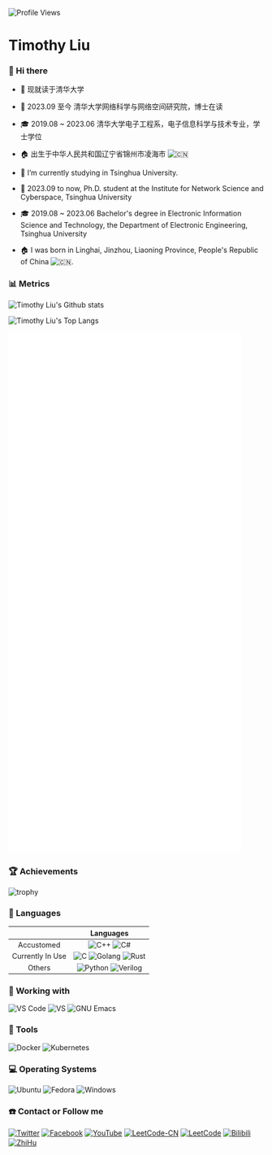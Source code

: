 <!--

# [*鹰酱清华大学粉丝会鹰趴半程实录，全程高能！！！*](https://www.bilibili.com/video/BV1zT411B7VR)
# [*Ying Jiang's fan meeting (Ying Party) in Tsinghua University, EXCITED!!!*](https://www.bilibili.com/video/BV1zT411B7VR)

---

# [关注鹰酱喵！关注鹰酱谢谢喵！！！](https://space.bilibili.com/2051617240)

# [Follow Ying Jiang MEOW! Follow Ying Jiang, thanks MEOW! ! !](https://space.bilibili.com/2051617240)

## (ps: Ying Jiang is My Idol 😍😍😍)

-->

![Profile Views](https://komarev.com/ghpvc/?username=timothyliuxf)

# Timothy Liu

### :clap: Hi there

<!--
**Timothy-Liuxf/Timothy-Liuxf** is a ✨ _special_ ✨ repository because its `README.md` (this file) appears on your GitHub profile.

Here are some ideas to get you started:

- 🔭 I’m currently working on ...
- 🌱 I’m currently learning ...
- 👯 I’m looking to collaborate on ...
- 🤔 I’m looking for help with ...
- 💬 Ask me about ...
- 📫 How to reach me: ...
- 😄 Pronouns: ...
- ⚡ Fun fact: ...
-->

- :telescope: 现就读于清华大学
- :seedling: 2023.09 至今 清华大学网络科学与网络空间研究院，博士在读
- :mortar_board: 2019.08 \~ 2023.06 清华大学电子工程系，电子信息科学与技术专业，学士学位
- :house: 出生于中华人民共和国辽宁省锦州市凌海市 <img src="https://cdn.jsdelivr.net/gh/hampusborgos/country-flags@main/svg/cn.svg" width="20" alt="🇨🇳" />

- :telescope: I’m currently studying in Tsinghua University.
- :seedling: 2023.09 to now, Ph.D. student at the Institute for Network Science and Cyberspace, Tsinghua University
- :mortar_board: 2019.08 \~ 2023.06 Bachelor's degree in Electronic Information Science and Technology, the Department of Electronic Engineering, Tsinghua University
- :house: I was born in Linghai, Jinzhou, Liaoning Province, People's Republic of China <img src="https://cdn-icons-png.flaticon.com/512/197/197375.png" width="20" alt="🇨🇳" />.

### :bar_chart: Metrics

![Timothy Liu's Github stats](https://github-readme-stats-timothy-liuxf.vercel.app/api?username=Timothy-Liuxf&show_icons=true&count_private=true&theme=tokyonight&border_color=000000&title_color=0366D6&bg_color=45,0D1117,0D1117,7223DA)

![Timothy Liu's Top Langs](https://github-readme-stats-timothy-liuxf.vercel.app/api/top-langs/?username=Timothy-Liuxf&langs_count=10&layout=compact&count_private=true&theme=tokyonight&border_color=000000&title_color=0366D6&bg_color=45,0D1117,0D1117,7223DA)

![github-metrics](./github-metrics.svg)

### :trophy: Achievements

![trophy](https://github-profile-trophy-timothy-liuxf.vercel.app/?username=Timothy-Liuxf&theme=radical&margin-w=15&margin-h=15&no-bg=false&no-frame=false&rank=SSS,SS,S,AAA,AA,A,UNKNOWN,SECRET)

### :speech_balloon: Languages

<!-- Verilog doesn't has its own icon now, use velog's instead -->

||Languages|
|:---:|:---:|
|Accustomed|![C++](https://img.shields.io/badge/C%2B%2B-00599C?style=for-the-badge&logo=c%2B%2B&logoColor=white) ![C#](https://img.shields.io/badge/C%23-239120?style=for-the-badge&logo=csharp&logoColor=white)|
|Currently In Use|![C](https://img.shields.io/badge/C-A8B9CC?style=for-the-badge&logo=c&logoColor=white) ![Golang](https://img.shields.io/badge/GO-00ADD8?style=for-the-badge&logo=go&logoColor=white) ![Rust](https://img.shields.io/badge/Rust-000000?style=for-the-badge&logo=rust&logoColor=white)|
|Others|![Python](https://img.shields.io/badge/Python-3776AB?style=for-the-badge&logo=python&logoColor=yellow) ![Verilog](https://img.shields.io/badge/Verilog-B2B7F8?style=for-the-badge&logo=velog&logoColor=white)|

### :ledger: Working with

![VS Code](https://img.shields.io/badge/Visual%20Studio%20Code-007ACC?style=for-the-badge&logo=visual%20studio%20code&logoColor=white) ![VS](https://img.shields.io/badge/Visual%20Studio-5C2D91?style=for-the-badge&logo=visual%20studio&logoColor=white) ![GNU Emacs](https://img.shields.io/badge/GNU%20Emacs-7F5AB6?style=for-the-badge&logo=gnu%20emacs&logoColor=white)

### :wrench: Tools

![Docker](https://img.shields.io/badge/Docker-2496ED?style=for-the-badge&logo=docker&logoColor=white) ![Kubernetes](https://img.shields.io/badge/Kubernetes-326CE5?style=for-the-badge&logo=kubernetes&logoColor=white)

### :computer: Operating Systems

![Ubuntu](https://img.shields.io/badge/Ubuntu-E95420?style=for-the-badge&logo=ubuntu&logoColor=white) ![Fedora](https://img.shields.io/badge/Fedora-51A2DA?style=for-the-badge&logo=fedora&logoColor=white) ![Windows](https://img.shields.io/badge/Windows-0078D6?style=for-the-badge&logo=windows&logoColor=white)

### :phone: Contact or Follow me

<a href="https://twitter.com/timothyliuxf" target="blank"><img align="center" src="https://raw.githubusercontent.com/rahuldkjain/github-profile-readme-generator/master/src/images/icons/Social/twitter.svg" alt="Twitter" height="30" width="40" /></a>
<a href="https://fb.com/timothyliuxf" target="blank"><img align="center" src="https://raw.githubusercontent.com/rahuldkjain/github-profile-readme-generator/master/src/images/icons/Social/facebook.svg" alt="Facebook" height="30" width="40" /></a>
<a href="https://www.youtube.com/@timothy-liuxf" target="blank"><img align="center" src="https://raw.githubusercontent.com/rahuldkjain/github-profile-readme-generator/master/src/images/icons/Social/youtube.svg" alt="YouTube" height="30" width="40" /></a>
<a href="https://leetcode.cn/u/timothy-liu" target="blank"><img align="center" src="https://raw.githubusercontent.com/rahuldkjain/github-profile-readme-generator/master/src/images/icons/Social/leet-code.svg" alt="LeetCode-CN" height="30" width="40" /></a>
<a href="https://leetcode.com/Timothy-Liuxf" target="blank"><img align="center" src="https://raw.githubusercontent.com/rahuldkjain/github-profile-readme-generator/master/src/images/icons/Social/leet-code.svg" alt="LeetCode" height="30" width="40" /></a>
<a href="https://space.bilibili.com/434468426" target="blank"><img align="center" src="https://raw.githubusercontent.com/simple-icons/simple-icons/master/icons/bilibili.svg" alt="Bilibili" height="30" width="40" /></a>
<a href="https://www.zhihu.com/people/timothy-liu-50" target="blank"><img align="center" src="https://raw.githubusercontent.com/simple-icons/simple-icons/master/icons/zhihu.svg" alt="ZhiHu" height="30" width="40" /></a>
